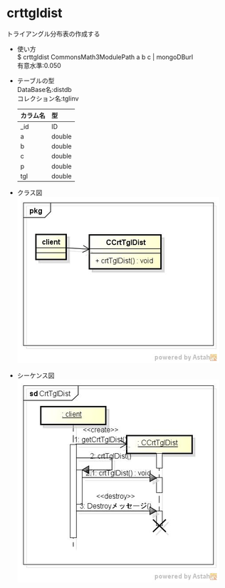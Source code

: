 crttgldist
==========
トライアングル分布表の作成する

* 使い方  
  $ crttgldist CommonsMath3ModulePath a b c | mongoDBurl  
  有意水準:0.050  

* テーブルの型  
  DataBase名:distdb  
  コレクション名:tglinv  

  |カラム名|型     |
  |--------|-------|
  |_id     |ID     |
  |a       |double |
  |b       |double |
  |c       |double |
  |p       |double |
  |tgl     |double |
  
* クラス図  
![crttgldist](images/pkgCrtTglDist.jpg)

* シーケンス図  
![crttgldist](images/sdCrtTglDist.jpg)
